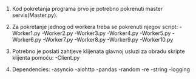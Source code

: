 1. Kod pokretanja programa prvo je potrebno 
   pokrenuti master servis(Master.py).

2. Za pokretanje jednog od workera treba se pokrenuti njegov script:
    -Worker1.py
    -Worker2.py
    -Worker3.py
    -Worker4.py
    -Worker5.py
    -Worker6.py
    -Worker7.py
    -Worker8.py
    -Worker9.py
    -Worker10.py

3. Potrebno je poslati zahtjeve klijenata glavnoj usluzi za 
   obradu skripte klijenta pomoću:
        -Client.py

4. Dependencies:
    -asyncio
    -aiohttp
    -pandas
    -random
    -re
    -string
    -logging        